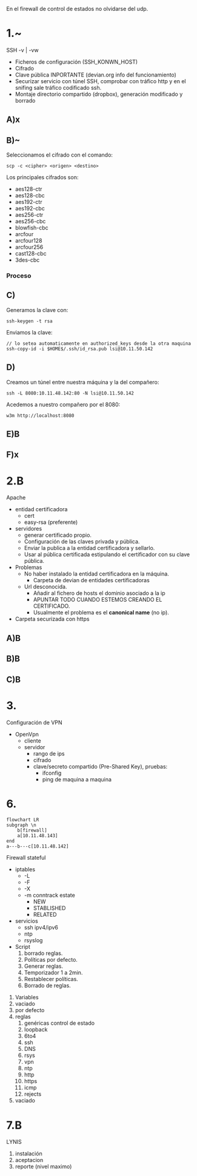 En el firewall de control de estados no olvidarse del udp.

# 1.~
SSH -v | -vw
- Ficheros de configuración (SSH_KONWN_HOST)
- Cifrado
- Clave pública INPORTANTE (devian.org info del funcionamiento)
- Securizar servicio con túnel SSH, comprobar con tráfico http y en el snifing sale tráfico codificado ssh.
- Montaje directorio compartido (dropbox), generación modificado y borrado
## A)x
## B)~
Seleccionamos el cifrado con el comando:
```shell
scp -c <cipher> <origen> <destino>
```
Los principales cifrados son:
- aes128-ctr
- aes128-cbc
- aes192-ctr
- aes192-cbc
- aes256-ctr
- aes256-cbc
- blowfish-cbc
- arcfour
- arcfour128
- arcfour256
- cast128-cbc
- 3des-cbc
### Proceso

## C)
Generamos la clave con:
```shell
ssh-keygen -t rsa
```
Enviamos la clave:
```shell
// lo setea automaticamente en authorized_keys desde la otra maquina
ssh-copy-id -i $HOME$/.ssh/id_rsa.pub lsi@10.11.50.142
```
## D)
Creamos un túnel entre nuestra máquina y la del compañero:
```shell
ssh -L 8080:10.11.48.142:80 -N lsi@10.11.50.142
```
Acedemos a nuestro compañero por el 8080:
```shell
w3m http://localhost:8080
```
## E)B
## F)x
# 2.B
Apache
- entidad certificadora
	- cert
	- easy-rsa (preferente)
- servidores
	- generar certificado propio.
	- Configuración de las claves privada y pública.
	- Enviar la publica a la entidad certificadora y sellarlo.
	- Usar al pública certificada estipulando el certificador con su clave pública.
- Problemas
	- No haber instalado la entidad certificadora en la máquina.
		- Carpeta de devian de entidades certificadoras
	- Url desconocida.
		- Añadir al fichero de hosts el dominio asociado a la ip
		- APUNTAR TODO CUANDO ESTEMOS CREANDO EL CERTIFICADO.
		- Usualmente el problema es el **canonical name** (no ip).
- Carpeta securizada con https
## A)B
## B)B
## C)B
# 3.
Configuración de VPN
- OpenVpn
	- cliente
	- servidor
		- rango de ips
		- cifrado
		- clave/secreto compartido (Pre-Shared Key), pruebas:
			- ifconfig
			- ping de maquina a maquina
# 6.
```mermaid
flowchart LR
subgraph \n
	b[firewall]
	a[10.11.48.143]
end
a---b---c[10.11.48.142]
```
Firewall stateful
- iptables
	- -L
	- -F
	- -X
	- -m conntrack estate
		- NEW
		- STABLISHED
		- RELATED
- servicios
	- ssh ipv4/ipv6
	- ntp
	- rsyslog
- Script
	1. borrado reglas.
	2. Políticas por defecto.
	3. Generar reglas.
	4. Temporizador 1 a 2min.
	5. Restablecer políticas.
	6. Borrado de reglas.

1. Variables
2. vaciado
3. por defecto
4. reglas
	1. genéricas control de estado
	2. loopback
	3. 6to4
	4. ssh
	5. DNS
	6. rsys
	7. vpn
	8. ntp
	9. http
	10. https
	11. icmp
	12. rejects
5. vaciado
# 7.B
LYNIS
1. instalación
2. aceptacion
3. reporte (nivel maximo)